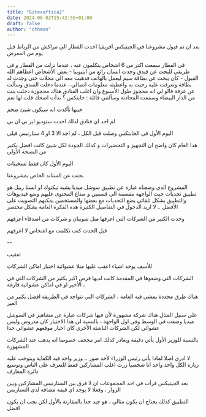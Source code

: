 ```yaml
---
title: "Gitexaftica2"
date: 2024-06-02T15:42:55+01:00
draft: false
author: "othman"
---
```


بعد ان تم قبول مشروعنا في الجيتيكس افريقيا اخدت القطار الى مراكش من الرباط قبل يوم من المعرض

في القطار سمعت اكتر من 6 اشخاص يتكلمون عنه ، عندما نزلت من القطار و في طريقي للبحت عن فندق وجدت انسان رائع من ايتيوبيا - بعض الأشخاص اعطاهم الله القبول - كان يبحت عن بطاقة سيم ليعمل بالهاتف فدهبت معه الى محلات حتى وجدت له بطاقة وتعرفت عليه رحبت به واعطيته معلومات اتصالي ، عندما دخلت الفندق وسألت عن غرفة قالو لي انه محجوز طول الأسبوع وان اغلب الفنادق هناك محجوزة دخلت بنت من الدار البيضاء وسمعت المحادتة وسألتني قائلة : جايتكس ؟ بدأت اضحك قلت لها نعم

حينها تأكدت انه سيكون شيئ ضخم

لم اجد اي فنادق لدلك اخدت ستوديو اير بي ان بي

اليوم الأول في الجايتكس وصلت قبل الكل ، لم اجد الا 3 او 4 ستارتبس قبلي

هدا العام كان واضح ان التجهيز و التحضيرات و كدلك الجودة لكل شيئ كانت افضل بكتير من النسخة الأولى

اليوم الأول كان فقط تسخينات

بحتت عن الستاند الخاص بمشروعنا

المشروع الدي وضعناه عبارة عن تطبيق سوشل ميديا يشبه تيكتوك او انستا رييل هو تطبيق تحديات حيت الواجهة مقسمة الى قسمين و صناع المحتوى عليهم وضع فيديوهات والتطبيق بشكل تلقائي يضع التحديات مع بعضها والمستخمين يمكنهم التصويت على الأفضل .. لا اريد الدخول في التفاصيل الكتيرة هده الفكرة العامة بشكل مختصر

وجدت الكتير من الشركات التي اعرفها متل شوبيان و شركات من اصدقاء اعرفهم

قبل الحدث كنت تكلمت مع اشخاص لا اعرفهم

--

تعقيب

للأسف يوجد اشياء اعقب عليها متلا عشوائية اختيار اماكن الشركات

الشركات التي وضعوها في المقدمة كانت لديها فرص اكبر بكتير من الشركات التي في الأخير او في اماكن عشوائية فارغة ،

هناك طرق محددة يمشي فيه العامة ، الشركات التي تتواجد في الطريقة افضل بكتير من الغير

على سبيل المتال هناك شركة مشهورة لأن فيها شركات عبارة عن مشاهير في السوشل ميديا وضعت في الوسط وفي اول الواجهة ، بالنسبة لي هدا الاختيار كان مدروس وليس عشوائي لكن الشركات الناشئة الأخرى كان اخيار موقعهم عشوائي جدا

بالنسبة للوزير الأول يأتي دقيقة ويغادر كدلك امر مجحف خصوصا انه يدهب عند الشركات المشهورة

لا ادري اصلا لمادا يأتي رئيس الوزراء لأخد صور .. وزير واحد فيه الكفاية ويتوجب عليه زيارة الكل واحد واحد انا شخصيا زرت اغلب المشاركين فقط للتعرف على الناس وتوسيع دائرة المعارف

بعد الجيتيكس قرأت في احد المجموعات ان لا فرق بين الستارتبس المشاركين وبين الزوار ، وفعلا لا يوجد اي قيمة مضافة لدى الستاربس

التطبيق كدلك يحتاج ان يكون متالي ، هو جيد جدا بالمقارنة بالأول لكن يجب ان يكون افضل
